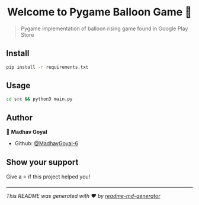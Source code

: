 <h1 align="center">Welcome to Pygame Balloon Game 👋</h1>
<p>
</p>

> Pygame implementation of balloon rising game found in Google Play Store

## Install

```sh
pip install -r requirements.txt
```

## Usage

```sh
cd src && python3 main.py
```

## Author

👤 **Madhav Goyal**

* Github: [@MadhavGoyal-6](https://github.com/MadhavGoyal-6)

## Show your support

Give a ⭐️ if this project helped you!

***
_This README was generated with ❤️ by [readme-md-generator](https://github.com/kefranabg/readme-md-generator)_